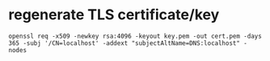 # regenerate TLS certificate/key

```
openssl req -x509 -newkey rsa:4096 -keyout key.pem -out cert.pem -days 365 -subj '/CN=localhost' -addext "subjectAltName=DNS:localhost" -nodes
```
